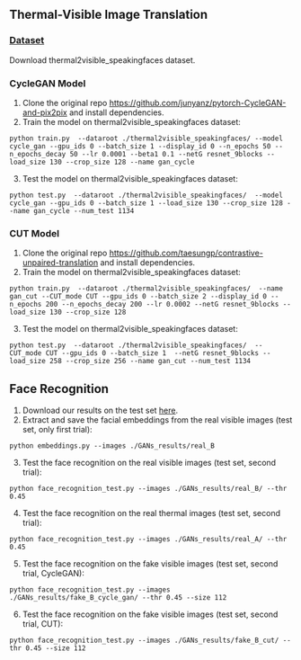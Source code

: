 ## Thermal-Visible Image Translation
### [Dataset](https://drive.google.com/drive/folders/1tMFXKaoy1EkJdafi3VpKZa6_ovUS4OJM?usp=sharing)
Download thermal2visible_speakingfaces dataset. 

### CycleGAN Model
1. Clone the original repo https://github.com/junyanz/pytorch-CycleGAN-and-pix2pix and install dependencies. 
2. Train the model on thermal2visible_speakingfaces dataset: 
```
python train.py  --dataroot ./thermal2visible_speakingfaces/ --model cycle_gan --gpu_ids 0 --batch_size 1 --display_id 0 --n_epochs 50 --n_epochs_decay 50 --lr 0.0001 --beta1 0.1 --netG resnet_9blocks --load_size 130 --crop_size 128 --name gan_cycle 
```
3. Test the model on thermal2visible_speakingfaces dataset:
```
python test.py  --dataroot ./thermal2visible_speakingfaces/  --model cycle_gan --gpu_ids 0 --batch_size 1 --load_size 130 --crop_size 128 --name gan_cycle --num_test 1134
```

### CUT Model
1. Clone the original repo https://github.com/taesungp/contrastive-unpaired-translation and install dependencies. 
2. Train the model on thermal2visible_speakingfaces dataset: 
```
python train.py  --dataroot ./thermal2visible_speakingfaces/  --name gan_cut --CUT_mode CUT --gpu_ids 0 --batch_size 2 --display_id 0 --n_epochs 200 --n_epochs_decay 200 --lr 0.0002 --netG resnet_9blocks --load_size 130 --crop_size 128 
```
3. Test the model on thermal2visible_speakingfaces dataset:
```
python test.py  --dataroot ./thermal2visible_speakingfaces/  --CUT_mode CUT --gpu_ids 0 --batch_size 1  --netG resnet_9blocks --load_size 258 --crop_size 256 --name gan_cut --num_test 1134
```
## Face Recognition 
1. Download our results on the test set [here](https://drive.google.com/drive/folders/1tMFXKaoy1EkJdafi3VpKZa6_ovUS4OJM?usp=sharing).  
2. Extract and save the facial embeddings from the real visible images (test set, only first trial):
```
python embeddings.py --images ./GANs_results/real_B
```
3. Test the face recognition on the real visible images (test set, second trial):
```
python face_recognition_test.py --images ./GANs_results/real_B/ --thr 0.45 
```
4. Test the face recognition on the real thermal images (test set, second trial):
```
python face_recognition_test.py --images ./GANs_results/real_A/ --thr 0.45 
```
5. Test the face recognition on the fake visible images (test set, second trial, CycleGAN):
```
python face_recognition_test.py --images ./GANs_results/fake_B_cycle_gan/ --thr 0.45 --size 112
```
6. Test the face recognition on the fake visible images (test set, second trial, CUT):
```
python face_recognition_test.py --images ./GANs_results/fake_B_cut/ --thr 0.45 --size 112
```
